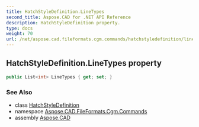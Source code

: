 ```yaml
---
title: HatchStyleDefinition.LineTypes
second_title: Aspose.CAD for .NET API Reference
description: HatchStyleDefinition property. 
type: docs
weight: 70
url: /net/aspose.cad.fileformats.cgm.commands/hatchstyledefinition/linetypes/
---
```

## HatchStyleDefinition.LineTypes property

```csharp
public List<int> LineTypes { get; set; }
```

### See Also

* class [HatchStyleDefinition](../)
* namespace [Aspose.CAD.FileFormats.Cgm.Commands](../../hatchstyledefinition/)
* assembly [Aspose.CAD](../../../)


